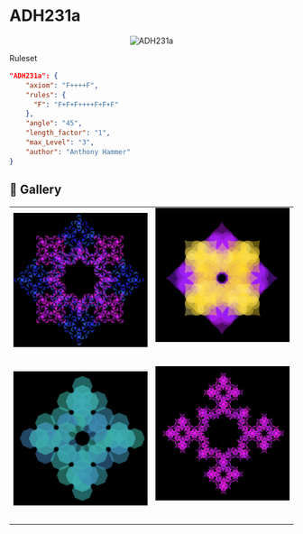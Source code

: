 # ADH231a

<p align="center"><img src="../assets/rule-set-images/ADH231a.jpg" alt="ADH231a" width="300px"></p>

Ruleset

```JSON
"ADH231a": {
    "axiom": "F++++F",
    "rules": {
      "F": "F+F+F++++F+F+F"
    },
    "angle": "45",
    "length_factor": "1",
    "max_Level": "3",
    "author": "Anthony Hammer"
}
```

## 🌄 Gallery

<!-- IMAGE-LIST:START - Do not remove or modify this section -->
<!-- prettier-ignore-start -->
<!-- markdownlint-disable -->
<table>
  <tbody>
    <tr>
     <td align="center"><a href=""> <img class="img" src="../assets/Ruleset-shape-examples/adh231a-bicornx2.jpg" alt="" style="vertical-align:top;" width="500" /><br /><sub><b><br/></b></sub></a></td>
     <td align="center"><a href=""> <img class="img" src="../assets/Ruleset-shape-examples/adh231a-heart.jpg" alt="" style=" display: block;
    margin-left: auto;
    margin-right: auto;" width="500" /><br /><sub><b><br/></b></sub></a></td>
    </tr>
    <tr>
     <td align="center"><a href=""> <img class="img" src="../assets/Ruleset-shape-examples/adh231a-quadrilateral.jpg" alt="" style="vertical-align:top;" width="500" /><br /><sub><b><br/></b></sub></a></td>
     <td align="center"><a href=""> <img class="img" src="../assets/Ruleset-shape-examples/ADH231a-supershape.jpg" alt="" style=" display: block;
    margin-left: auto;
    margin-right: auto;" width="500" /><br /><sub><b><br/></b></sub></a></td>
</tr>

 </tbody>
</table>

<!-- markdownlint-restore -->
<!-- prettier-ignore-end -->

<!-- IMAGE-LIST:END -->